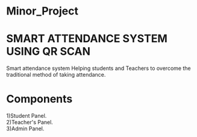 # Minor_Project

# SMART ATTENDANCE SYSTEM USING QR SCAN
Smart attendance system Helping students and Teachers to overcome the traditional method of taking attendance.

# Components
1)Student Panel. <br>
2)Teacher's Panel. <br>
3)Admin Panel.
